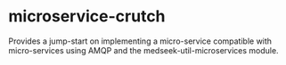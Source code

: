 microservice-crutch
===================

Provides a jump-start on implementing a micro-service compatible with
micro-services using AMQP and the medseek-util-microservices module.
